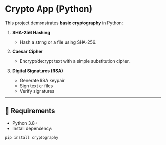 # Crypto App (Python)

This project demonstrates **basic cryptography** in Python:

1. **SHA-256 Hashing**  
   - Hash a string or a file using SHA-256.

2. **Caesar Cipher**  
   - Encrypt/decrypt text with a simple substitution cipher.

3. **Digital Signatures (RSA)**  
   - Generate RSA keypair
   - Sign text or files
   - Verify signatures

---

## 🔧 Requirements
- Python 3.8+
- Install dependency:
```bash
pip install cryptography
